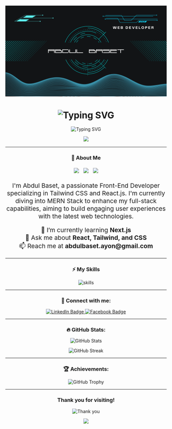 <!-- Gradient Background Header with SVG Particles -->
![logo](https://github.com/AyonJR/AyonJR/blob/main/Github%20Banner.png)

<!-- Animated Gradient Header -->
<h1 align="center">
  <img src="https://readme-typing-svg.herokuapp.com?font=JetBrains+Mono&size=30&duration=3000&pause=800&color=F39C12&center=true&vCenter=true&width=550&lines=Hi+there!+I'm+Abdul+Baset+%F0%9F%91%8B" alt="Typing SVG" />
</h1>

<!-- Typing animation -->
<p align="center">
  <img src="https://readme-typing-svg.herokuapp.com?font=JetBrains+Mono&size=25&duration=3000&pause=800&color=F39C12&center=true&vCenter=true&width=550&height=40&lines=Frontend+Developer;MERN+Stack+Learner;Creating+Responsive+and+Modern+UIs;Let's+Collaborate!" alt="Typing SVG" />
</p>

<!-- Add animated gradient below header -->
<p align="center">
  <img src="https://capsule-render.vercel.app/api?type=waving&color=gradient&height=100&section=header"/>
</p>

---

<!-- Fancy animated badges -->
<h3 align="center">🚀 About Me</h3>
<p align="center">
  <img src="https://img.shields.io/badge/Frontend_Developer-%23E44D26?style=for-the-badge&logo=html5&logoColor=white" style="margin: 5px;" />
  <img src="https://img.shields.io/badge/MERN_Stack_Learner-%2300D9FF?style=for-the-badge&logo=node.js&logoColor=white" style="margin: 5px;" />
  <img src="https://img.shields.io/badge/Tailwind_Expert-%232E4057?style=for-the-badge&logo=tailwind-css&logoColor=white" style="margin: 5px;" />
</p>

<p align="center" style="font-size: 1.2rem;">
  I'm Abdul Baset, a passionate Front-End Developer specializing in Tailwind CSS and React.js. I'm currently diving into MERN Stack to enhance my full-stack capabilities, aiming to build engaging user experiences with the latest web technologies.
</p>

<p align="center" style="font-size: 1.2rem;">
  🌱 I’m currently learning <strong>Next.js</strong> <br/>
  💬 Ask me about <strong>React, Tailwind, and CSS</strong> <br/>
  📫 Reach me at <strong>abdulbaset.ayon@gmail.com</strong>
</p>

---

<!-- Skills Section -->
<h3 align="center">⚡ My Skills</h3>
<p align="center">
  <img src="https://skillicons.dev/icons?i=html,css,js,react,tailwind,express,mongodb,nodejs&theme=light&perline=4" alt="skills" />
</p>

---

<!-- Connect with me section -->
<h3 align="center">💼 Connect with me:</h3>
<p align="center">
  <a href="https://linkedin.com/in/abdul-baset" target="_blank">
    <img src="https://img.shields.io/badge/LinkedIn-%230A66C2.svg?style=for-the-badge&logo=linkedin&logoColor=white" alt="LinkedIn Badge" />
  </a>
  <a href="https://fb.com/abdul-baset" target="_blank">
    <img src="https://img.shields.io/badge/Facebook-%231877F2.svg?style=for-the-badge&logo=facebook&logoColor=white" alt="Facebook Badge" />
  </a>
</p>

---

<!-- GitHub Stats -->
<h3 align="center">🔥 GitHub Stats:</h3>
<p align="center">
  <img src="https://github-readme-stats.vercel.app/api?username=ayonjr&show_icons=true&theme=radical&hide_title=true" alt="GitHub Stats" width="500px" />
</p>
<p align="center">
  <img src="https://github-readme-streak-stats.herokuapp.com/?user=ayonjr&theme=radical" alt="GitHub Streak" width="500px" />
</p>

---

<!-- GitHub Achievements Section -->
<h3 align="center">🏆 Achievements:</h3>
<p align="center">
  <img src="https://github-profile-trophy.vercel.app/?username=ayonjr&theme=dracula&margin-w=15" alt="GitHub Trophy" />
</p>

---

<!-- Final Outro Animated -->
<h3 align="center">Thank you for visiting!</h3>
<p align="center">
  <img src="https://readme-typing-svg.herokuapp.com?font=JetBrains+Mono&color=%239A57D3&lines=Let's+collaborate!;Reach+me+anytime!" alt="Thank you" />
</p>

<!-- Animated Gradient Footer -->
<p align="center">
  <img src="https://capsule-render.vercel.app/api?type=waving&color=gradient&height=100&section=footer"/>
</p>

